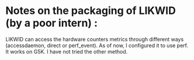 # Notes on the packaging of LIKWID (by a poor intern) :

LIKWID can access the hardware counters metrics through different ways (accessdaemon, direct or perf\_event). As of now, I configured it to use perf. It works on G5K. I have not tried the other method.
